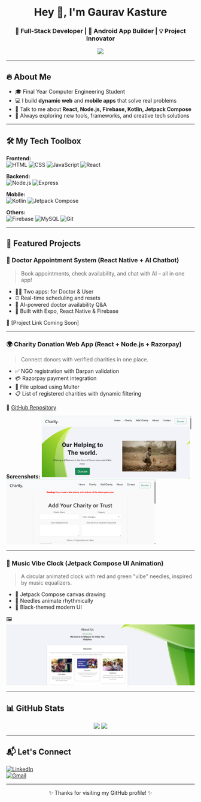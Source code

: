 <h1 align="center">Hey 👋, I'm Gaurav Kasture</h1>
<h3 align="center">🚀 Full-Stack Developer | 📱 Android App Builder | 💡 Project Innovator</h3>

<p align="center">
  <img src="https://readme-typing-svg.herokuapp.com/?color=0AFFC1&center=true&vCenter=true&lines=Code.+Create.+Contribute.;React+%7C+Node.js+%7C+Kotlin+%7C+Firebase;Tech+with+Purpose&font=Fira+Code&size=20" />
</p>

---

## 🔥 About Me

- 🎓 Final Year Computer Engineering Student  
- 💻 I build **dynamic web** and **mobile apps** that solve real problems  
- 💬 Talk to me about **React, Node.js, Firebase, Kotlin, Jetpack Compose**
- 🚀 Always exploring new tools, frameworks, and creative tech solutions

---

## 🛠️ My Tech Toolbox

**Frontend:**  
![HTML](https://img.shields.io/badge/HTML-E34F26?logo=html5&logoColor=white&style=flat) 
![CSS](https://img.shields.io/badge/CSS-1572B6?logo=css3&logoColor=white&style=flat)
![JavaScript](https://img.shields.io/badge/JavaScript-F7DF1E?logo=javascript&logoColor=black&style=flat)
![React](https://img.shields.io/badge/React-61DAFB?logo=react&logoColor=black&style=flat)

**Backend:**  
![Node.js](https://img.shields.io/badge/Node.js-339933?logo=node.js&logoColor=white&style=flat)
![Express](https://img.shields.io/badge/Express.js-000000?logo=express&logoColor=white&style=flat)

**Mobile:**  
![Kotlin](https://img.shields.io/badge/Kotlin-0095D5?logo=kotlin&logoColor=white&style=flat)
![Jetpack Compose](https://img.shields.io/badge/Jetpack%20Compose-4285F4?logo=android&logoColor=white&style=flat)

**Others:**  
![Firebase](https://img.shields.io/badge/Firebase-FFCA28?logo=firebase&logoColor=black&style=flat)
![MySQL](https://img.shields.io/badge/MySQL-4479A1?logo=mysql&logoColor=white&style=flat)
![Git](https://img.shields.io/badge/Git-F05032?logo=git&logoColor=white&style=flat)

---

## 📸 Featured Projects

### 🏥 Doctor Appointment System (React Native + AI Chatbot)
> Book appointments, check availability, and chat with AI – all in one app!
- 🧑‍⚕️ Two apps: for Doctor & User
- ⏰ Real-time scheduling and resets
- 🤖 AI-powered doctor availability Q&A
- 📱 Built with Expo, React Native & Firebase

🔗 [Project Link Coming Soon]

---

### 🌍 Charity Donation Web App (React + Node.js + Razorpay)

> Connect donors with verified charities in one place.
- ✅ NGO registration with Darpan validation
- 💳 Razorpay payment integration
- 📂 File upload using Multer
- 📋 List of registered charities with dynamic filtering

🔗 [GitHub Repository](https://github.com/GauravKasture07/charity)

**Screenshots:**
<img src="https://raw.githubusercontent.com/GauravKasture07/charity/master/Screenshot%202025-04-14%20134316.png" width="400"/>  
<img src="https://raw.githubusercontent.com/GauravKasture07/charity/master/Screenshot%202025-04-14%20134609.png" width="400"/>

---

### 🎵 Music Vibe Clock (Jetpack Compose UI Animation)

> A circular animated clock with red and green "vibe" needles, inspired by music equalizers.

- 🎨 Jetpack Compose canvas drawing
- 🎵 Needles animate rhythmically
- 🖤 Black-themed modern UI

🖼️ ![Vibe Clock](https://raw.githubusercontent.com/GauravKasture07/charity/master/Screenshot%202025-04-14%20134713.png)

---

## 📊 GitHub Stats

<p align="center">
  <img src="https://github-readme-stats.vercel.app/api?username=GauravKasture07&show_icons=true&theme=radical&count_private=true" height="180"/>
  <img src="https://github-readme-streak-stats.herokuapp.com/?user=GauravKasture07&theme=radical" height="180"/>
</p>

---

## 📬 Let's Connect

[![LinkedIn](https://img.shields.io/badge/LinkedIn-blue?logo=linkedin&style=flat-square)](https://linkedin.com/in/gauravkasture07)  
[![Gmail](https://img.shields.io/badge/Gmail-red?logo=gmail&style=flat-square)](mailto:gaurav@example.com)

---

<p align="center">✨ Thanks for visiting my GitHub profile! ✨</p>
